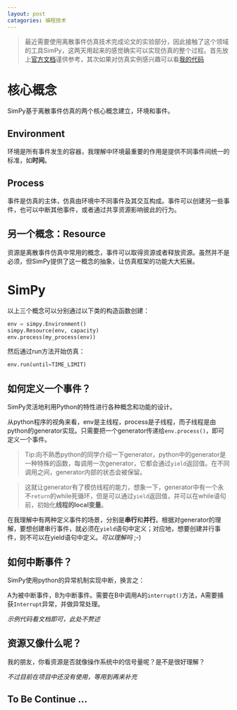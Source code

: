 ```yaml
---
layout: post
catagories: 编程技术
---
```


> 最近需要使用离散事件仿真技术完成论文的实验部分，因此接触了这个领域的工具SimPy，这两天用起来的感觉确实可以实现仿真的整个过程。首先放上[官方文档](https://simpy.readthedocs.io/en/latest/)谨供参考，其次如果对仿真实例感兴趣可以看[我的代码](https://github.com/yuyalun-allen/ttl_discrete_sim)

# 核心概念
SimPy基于离散事件仿真的两个核心概念建立，环境和事件。

## Environment
环境是所有事件发生的容器，我理解中环境最重要的作用是提供不同事件间统一的标准，如**时间**。

## Process
事件是仿真的主体，仿真由环境中不同事件及其交互构成。事件可以创建另一些事件，也可以中断其他事件，或者通过共享资源影响彼此的行为。

## 另一个概念：Resource
资源是离散事件仿真中常用的概念，事件可以取得资源或者释放资源。虽然并不是必须，但SimPy提供了这一概念的抽象，让仿真框架的功能大大拓展。

# SimPy
以上三个概念可以分别通过以下类的构造函数创建：

``` python
env = simpy.Environment()
simpy.Resource(env, capacity)
env.process(my_process(env))
```

然后通过run方法开始仿真：
```python
env.run(until=TIME_LIMIT)
```

## 如何定义一个事件？
SimPy灵活地利用Python的特性进行各种概念和功能的设计。

从python程序的视角来看，env是主线程，process是子线程，而子线程是由python的generator实现。只需要把一个generator传递给`env.process()`，即可定义一个事件。

> Tip:向不熟悉python的同学介绍一下generator，python中的generator是一种特殊的函数，每调用一次generator，它都会通过`yield`返回值。在不同调用之间，generator内部的状态会被保留。

> 这就让generator有了模仿线程的能力，想象一下，generator中有一个永不`return`的while死循环，但是可以通过`yield`返回值，并可以在while语句前，初始化**线程的local变量**。

在我理解中有两种定义事件的场景，分别是**串行**和**并行**。根据对generator的理解，要想创建串行事件，就必须在`yield`语句中定义；对应地，想要创建并行事件，则不可以在yield语句中定义。*可以理解吗* ;-)

## 如何中断事件？
SimPy使用python的异常机制实现中断，换言之：

A为被中断事件，B为中断事件。需要在B中调用A的`interrupt()`方法，A需要捕获`Interrupt`异常，并做异常处理。

*示例代码看文档即可，此处不赘述*

## 资源又像什么呢？
我的朋友，你看资源是否就像操作系统中的信号量呢？是不是很好理解？

*不过目前在项目中还没有使用，等用到再来补充*

To Be Continue ...
---